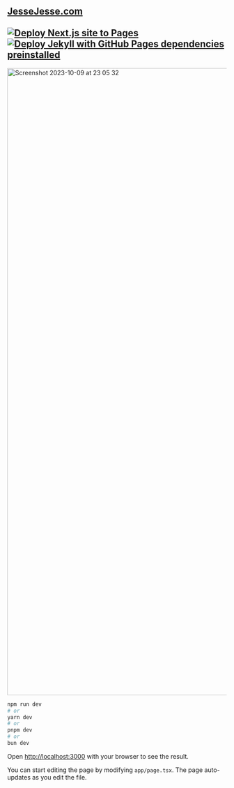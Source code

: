 ## <a href="https://jessejesse.com/">JesseJesse.com<br><br>[![Deploy Next.js site to Pages](https://github.com/sudo-self/JesseJesse.com/actions/workflows/nextjs.yml/badge.svg)](https://github.com/sudo-self/JesseJesse.com/actions/workflows/nextjs.yml)&nbsp;&nbsp;[![Deploy Jekyll with GitHub Pages dependencies preinstalled](https://github.com/sudo-self/sudo-self.github.io/actions/workflows/jekyll-gh-pages.yml/badge.svg)](https://github.com/sudo-self/sudo-self.github.io/actions/workflows/jekyll-gh-pages.yml)
<img width="1440" alt="Screenshot 2023-10-09 at 23 05 32" src="https://github.com/sudo-self/JesseJesse.com/assets/119916323/ca2c5e5b-2834-491d-b432-17e80ff490f5">


```bash
npm run dev
# or
yarn dev
# or
pnpm dev
# or
bun dev
```

Open [http://localhost:3000](http://localhost:3000) with your browser to see the result.

You can start editing the page by modifying `app/page.tsx`. The page auto-updates as you edit the file.



